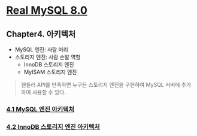 # [Real MySQL 8.0](https://www.yes24.com/Product/Goods/103415627)

## Chapter4. 아키텍처
- MySQL 엔진: 사람 머리
- 스토리지 엔진: 사람 손발 역할
    - InnoDB 스토리지 엔진
    - MyISAM 스토리지 엔진
> 핸들러 API를 만족하면 누구든 스토리지 엔진을 구현하여 MySQL 서버에 추가하여 사용할 수 있다.

### [4.1 MySQL 엔진 아키텍처](Section4-1)

### [4.2 InnoDB 스토리지 엔진 아키텍처](Section4-2)

